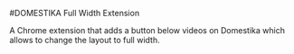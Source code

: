 #DOMESTIKA Full Width Extension

A Chrome extension that adds a button below videos on Domestika which allows to change the layout to full width.
